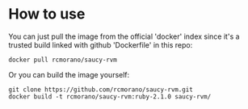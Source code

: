 # How to use

You can just pull the image from the official 'docker' index since it's a trusted build linked with github 'Dockerfile' in this repo:
```
docker pull rcmorano/saucy-rvm
```

Or you can build the image yourself:
```
git clone https://github.com/rcmorano/saucy-rvm.git
docker build -t rcmorano/saucy-rvm:ruby-2.1.0 saucy-rvm/
```
